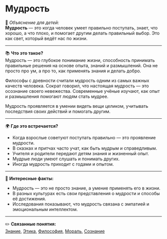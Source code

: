 # Мудрость

👶 *Объяснение для детей:*  
**Мудрость** — это когда человек умеет правильно поступать, знает, что хорошо, а что плохо, и помогает другим делать правильный выбор. Это как свет, который ведёт нас по жизни.

---

📚 **Что это такое?**  
Мудрость — это глубокое понимание жизни, способность принимать правильные решения на основе опыта, знаний и размышлений. Она не просто про ум, а про то, как применять знания и делать добро.

Философы с древности считали мудрость одним из самых важных качеств человека. Сократ говорил, что настоящая мудрость — это осознание своего невежества. Современные учёные изучают, как опыт и размышления помогают людям стать мудрее.

Мудрость проявляется в умении видеть вещи целиком, учитывать последствия своих действий и помогать другим.

---

🌍 **Где это встречается?**

* Когда взрослые советуют поступать правильно — это проявление мудрости.
* В сказках и притчах часто учат, как быть мудрым и справедливым.
* Учителя и родители передают детям знания и жизненный опыт.
* Мудрые люди умеют слушать и понимать других.
* Иногда мудрость приходит с годами и опытом.

---

🧠 **Интересные факты:**

* Мудрость — это не просто знание, а умение применять его в жизни.
* В разных культурах есть свои представления о мудрости и способы её достижения.
* Исследования показывают, что мудрость связана с эмпатией и эмоциональным интеллектом.

---

✏️ **Связанные понятия:**  
[Знание](./Знание.md), [Этика](./Этика.md), [Философия](./Философия.md), [Мораль](./Мораль.md), [Сознание](./Сознание.md)
